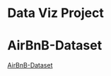 # Data Viz Project

# AirBnB-Dataset

[AirBnB-Dataset](https://public.tableau.com/app/profile/ritesh.shrestha1489/viz/AirBnBDataset_17487727832980/Dashboard1)
